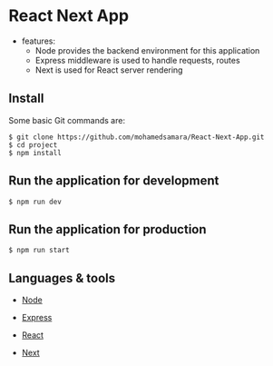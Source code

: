 # React Next App

* features:
  * Node provides the backend environment for this application
  * Express middleware is used to handle requests, routes
  * Next is used for React server rendering



## Install

Some basic Git commands are:

```
$ git clone https://github.com/mohamedsamara/React-Next-App.git
$ cd project
$ npm install

```


## Run the application for development

```
$ npm run dev

```

## Run the application for production

```
$ npm run start

```

## Languages & tools

- [Node](https://nodejs.org/en/)

- [Express](https://expressjs.com/)

- [React](https://reactjs.org/)

- [Next](https://nextjs.org/)



